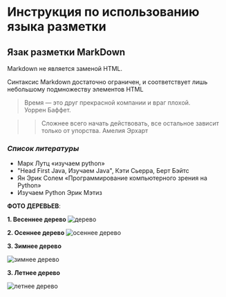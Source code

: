 # Инструкция по использованию языка разметки

## Язак разметки MarkDown

Markdown не является заменой HTML.

 Синтаксис Markdown достаточно ограничен, и соответствует лишь небольшому подмножеству элементов HTML

 >Время — это друг прекрасной компании и враг плохой.   
  Уоррен Баффет. 

  >> Сложнее всего начать действовать, все остальное зависит только от упорства. 
  Амелия Эрхарт


   ### *Список литературы*

   + Марк Лутц «изучаем python»
   + "Head First Java, Изучаем Java",  Кэти Сьерра, Берт Бэйтс
   + Ян Эрик Солем «Программирование компьютерного зрения на Python»
   + Изучаем Python Эрик Мэтиз


__ФОТО ДЕРЕВЬЕВ__:


__1. Весеннее дерево__
![дерево](beautiful-trees-wallpapers-43.jpg)


__2. Осеннее дерево__
![осеннее дерево](kartinki24_ru_trees_210.jpg)

__3. Зимнее дерево__


![зимнее дерево](1638787187_2-pibig-info-p-zima-derevya-priroda-krasivo-foto-2.jpg)

__3. Летнее дерево__

![летнее дерево](Bankoboev.Ru_503204.jpg)



